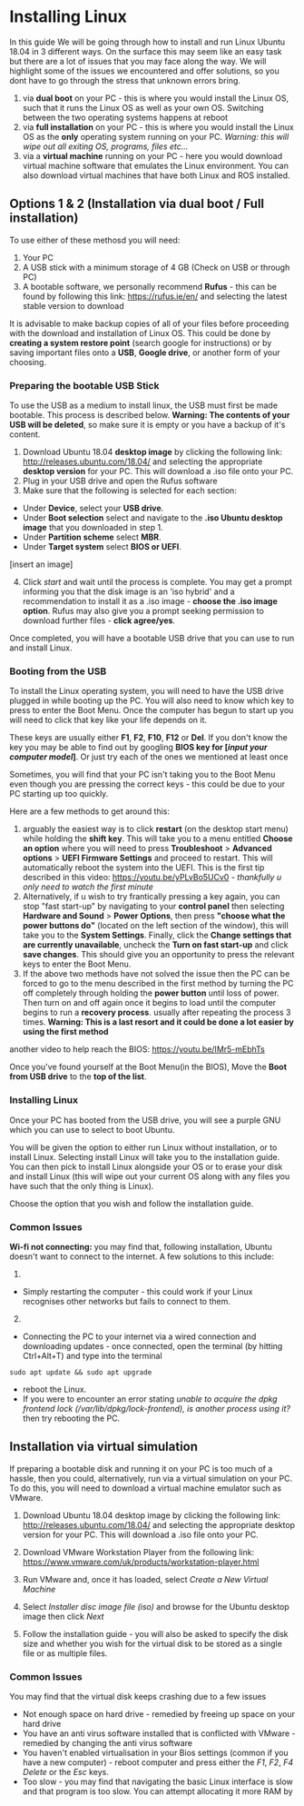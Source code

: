 
# Installing Linux
In this guide We will be going through how to install and run Linux Ubuntu 18.04 in 3 different ways. On the surface this may seem like an easy task but there are a lot of issues that you may face along the way. We will highlight some of the issues we encountered and offer solutions, so you dont have to go through the stress that unknown errors bring.

1) via **dual boot** on your PC - this is where you would install the Linux OS, such that it runs the Linux OS as well as your own OS. Switching between the two operating systems happens at reboot
2) via **full installation** on your PC - this is where you would install the Linux OS as the **only** operating system running on your PC. *Warning: this will wipe out all exiting OS, programs, files etc...*
3) via a **virtual machine** running on your PC - here you would download virtual machine software that emulates the Linux environment. You can also download virtual machines that have both Linux and ROS installed. 





## Options 1 & 2 (Installation via dual boot / Full installation)

To use either of these methosd you will need:
1) Your PC
2) A USB stick with a minimum storage of 4 GB (Check on USB or through PC)
3) A bootable software, we personally recommend **Rufus** - this can be found by following this link: https://rufus.ie/en/ and selecting the latest stable version to download

It is advisable to make backup copies of all of your files before proceeding with the download and installation of Linux OS. This could be done by **creating a system restore point** (search google for instructions) or by saving important files onto a **USB**, **Google drive**, or another form of your choosing.

### Preparing the bootable USB Stick
To use the USB as a medium to install linux, the USB must first be made bootable. This process is described below. **Warning: The contents of your USB will be deleted**, so make sure it is empty or you have a backup of it's content.
1) Download Ubuntu 18.04 **desktop image** by clicking the following link:
http://releases.ubuntu.com/18.04/ and selecting the appropriate **desktop version** for your PC. This will download a .iso file onto your PC.
2) Plug in your USB drive and open the Rufus software
3) Make sure that the following is selected for each section:
* Under **Device**, select your **USB drive**.
* Under **Boot selection** select and navigate to the **.iso Ubuntu desktop image** that you downloaded in step 1. 
* Under **Partition scheme** select **MBR**.
* Under **Target system** select **BIOS or UEFI**.

[insert an image]

4) Click *start* and wait until the process is complete. You may get a prompt informing you that the disk image is an 'iso hybrid' and a recommendation to install it as a .iso image - **choose the .iso image option**. Rufus may also give you a prompt seeking permission to download further files - **click agree/yes**.

Once completed, you will have a bootable USB drive that you can use to run and install Linux.


### Booting from the USB 
To install the Linux operating system, you will need to have the USB drive plugged in while booting up the PC. You will also need to know which key to press to enter the Boot Menu. Once the computer has begun to start up you will need to click that key like your life depends on it.

These keys are usually either **F1**, **F2**, **F10**, **F12** or **Del**. If you don't know the key you may be able to find out by googling **BIOS key for [*input your computer model*]**. Or just try each of the ones we mentioned at least once

Sometimes, you will find that your PC isn't taking you to the Boot Menu even though you are pressing the correct keys - this could be due to your PC starting up too quickly. 

Here are a few methods to get around this:
1) arguably the easiest way is to click **restart** (on the desktop start menu) while holding the **shift key**. This will take you to a menu entitled **Choose an option** where you will need to press **Troubleshoot** > **Advanced options** > **UEFI Firmware Settings** and proceed to restart. This will automatically reboot the system into the UEFI. This is the first tip described in this video: https://youtu.be/yPLvBo5UCv0 - *thankfully u only need to watch the first minute*
2) Alternatively, if u wish to try frantically pressing a key again, you can stop "fast start-up" by navigating to your **control panel** then selecting **Hardware and Sound** > **Power Options**, then press **"choose what the power buttons do"** (located on the left section of the window), this will take you to the **System Settings**. Finally, click the **Change settings that are currently unavailable**, uncheck the **Turn on fast start-up** and click **save changes**. This should give you an opportunity to press the relevant keys to enter the Boot Menu.
3) If the above two methods have not solved the issue then the PC can be forced to go to the menu described in the first method by turning the PC off completely through holding the **power button** until loss of power. Then turn on and off again once it begins to load until the computer begins to run a **recovery process**. usually after repeating the process 3 times. **Warning: This is a last resort and it could be done a lot easier by using the first method**

another video to help reach the BIOS: https://youtu.be/IMr5-mEbhTs

Once you've found yourself at the Boot Menu(in the BIOS), Move the **Boot from USB drive** to the **top of the list**.


### Installing Linux
Once your PC has booted from the USB drive, you will see a purple GNU which you can use to select to boot Ubuntu.

You will be given the option to either run Linux without installation, or to install Linux. Selecting install Linux will take you to the installation guide. You can then pick to install Linux alongside your OS or to erase your disk and install Linux (this will wipe out your current OS along with any files you have such that the only thing is Linux).

Choose the option that you wish and follow the installation guide.

### Common Issues 
**Wi-fi not connecting:** you may find that, following installation, Ubuntu doesn't want to connect to the internet. A few solutions to this include:

1) 
* Simply restarting the computer - this could work if your Linux recognises other networks but fails to connect to them.
2) 
* Connecting the PC to your internet via a wired connection and downloading updates - once connected, open the terminal (by hitting Ctrl+Alt+T) and type into the terminal
```
sudo apt update && sudo apt upgrade 
```
* reboot the Linux. 
* If you were to encounter an error stating *unable to acquire the dpkg frontend lock (/var/lib/dpkg/lock-frontend), is another process using it?* then try rebooting the PC.


## Installation via virtual simulation
If preparing a bootable disk and running it on your PC is too much of a hassle, then you could, alternatively, run via a virtual simulation on your PC. To do this, you will need to download a virtual machine emulator such as VMware.

1) Download Ubuntu 18.04 desktop image by clicking the following link:
http://releases.ubuntu.com/18.04/ and selecting the appropriate desktop version for your PC. This will download a .iso file onto your PC.

2) Download VMware Workstation Player from the following link: https://www.vmware.com/uk/products/workstation-player.html

3) Run VMware and, once it has loaded, select *Create a New Virtual Machine*

4) Select *Installer disc image file (iso)* and browse for the Ubuntu desktop image then click *Next*

5) Follow the installation guide - you will also be asked to specify the disk size and whether you wish for the virtual disk to be stored as a single file or as multiple files.

### Common Issues
You may find that the virtual disk keeps crashing due to a few issues
* Not enough space on hard drive - remedied by freeing up space on your hard drive
* You have an anti virus software installed that is conflicted with VMware - remedied by changing the anti virus software
* You haven't enabled virtualisation in your Bios settings (common if you have a new computer) - reboot computer and press either the *F1*, *F2*, *F4* *Delete* or the *Esc* keys.
* Too slow - you may find that navigating the basic Linux interface is slow and that program is too slow. You can attempt allocating it more RAM by 




